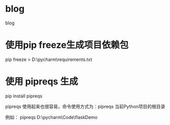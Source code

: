 # blog
blog
# 使用pip  freeze生成项目依赖包
pip freeze > D:\pycharm\requirements.txt

# 使用 pipreqs 生成
pip install pipreqs

pipreqs 使用起来也很容易，命令使用方式为：pipreqs 当前Python项目的根目录

例如：
pipreqs D:\pycharm\Code\flaskDemo